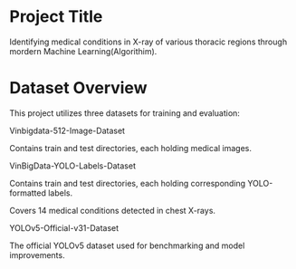   # Project Title
  Identifying medical conditions in X-ray of various thoracic regions through mordern Machine Learning(Algorithim).
  # Dataset Overview
 This project utilizes three datasets for training and evaluation:

Vinbigdata-512-Image-Dataset

Contains train and test directories, each holding medical images.

VinBigData-YOLO-Labels-Dataset

Contains train and test directories, each holding corresponding YOLO-formatted labels.

Covers 14 medical conditions detected in chest X-rays.

YOLOv5-Official-v31-Dataset

The official YOLOv5 dataset used for benchmarking and model improvements.
